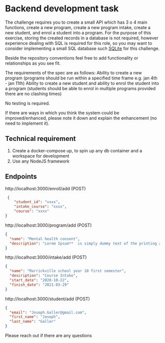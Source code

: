 # Backend development task

The challenge requires you to create a small API which has 3 o 4 main functions, create a new program, create a new program intake, create a new student, and enrol a student into a program. For the purpose of this exercise, storing the created records in a database is not required, however experience dealing with SQL is required for this role, so you may want to consider implementing a small SQL database such [SQLite](https://www.sqlite.org/) for this challenge.

Beside the repository conventions feel free to add functionality or relationships as you see fit.

The requirements of the spec are as follows: Ability to create a new program (programs should be run within a specified time frame e.g. jan 4th - jan 11th) Ability to create a new student and ability to enrol the student into a program (students should be able to enrol in multiple programs provided there are no clashing times)

No testing is required.

If there are ways in which you think the system could be improved/enhanced, please note it down and explain the enhancement (no need to implement it).


## Technical requirement

1. Create a  docker-compose up, to spin up any db container and a workspace for development
2. Use any NodeJS framework

## Endpoints 
 
http://localhost:3000/enroll/add (POST)
```json
 {
    "student_id": "xxxx",
    "intake_course": "xxxx",
    "course": "xxxx"
}
```

http://localhost:3000/program/add (POST)
```json
{
  "name": "Mental health consent",
  "description": "Lorem Ipsum**  is simply dummy text of the printing and typesetting industry. Lorem Ipsum has been the industry's standard dummy/"
}
```

http://localhost:3000/intake/add (POST)
```json
{
  "name": "Marrickville school year 10 first semester",
  "description": "Course Intake",
  "start_date": "2020-10-22",
  "finish_date": "2021-03-29"
}
```

http://localhost:3000/student/add (POST)

```json
{
  "email": "Joseph.Galler@gmail.com",
  "first_name": "Joseph",
  "last_name": "Galler"
}
```

Please reach out if there are any questions

